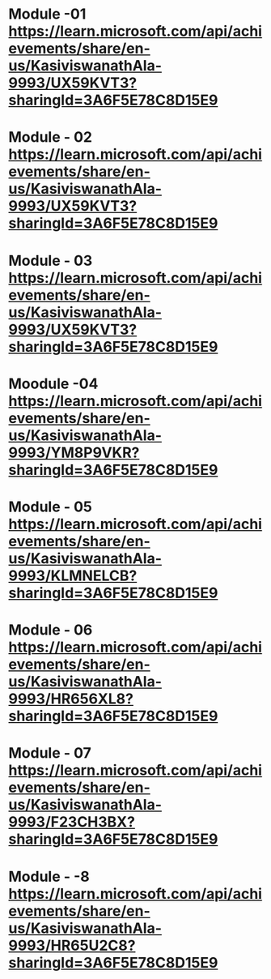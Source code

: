# Module -01   https://learn.microsoft.com/api/achievements/share/en-us/KasiviswanathAla-9993/UX59KVT3?sharingId=3A6F5E78C8D15E9

# Module - 02   https://learn.microsoft.com/api/achievements/share/en-us/KasiviswanathAla-9993/UX59KVT3?sharingId=3A6F5E78C8D15E9

# Module - 03   https://learn.microsoft.com/api/achievements/share/en-us/KasiviswanathAla-9993/UX59KVT3?sharingId=3A6F5E78C8D15E9

# Moodule -04   https://learn.microsoft.com/api/achievements/share/en-us/KasiviswanathAla-9993/YM8P9VKR?sharingId=3A6F5E78C8D15E9

# Module - 05   https://learn.microsoft.com/api/achievements/share/en-us/KasiviswanathAla-9993/KLMNELCB?sharingId=3A6F5E78C8D15E9

# Module - 06 https://learn.microsoft.com/api/achievements/share/en-us/KasiviswanathAla-9993/HR656XL8?sharingId=3A6F5E78C8D15E9

# Module - 07 https://learn.microsoft.com/api/achievements/share/en-us/KasiviswanathAla-9993/F23CH3BX?sharingId=3A6F5E78C8D15E9

# Module - -8 https://learn.microsoft.com/api/achievements/share/en-us/KasiviswanathAla-9993/HR65U2C8?sharingId=3A6F5E78C8D15E9
